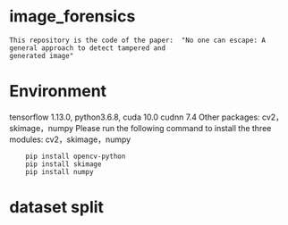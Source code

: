 # image_forensics
    This repository is the code of the paper:  "No one can escape: A general approach to detect tampered and 
    generated image"
# Environment
tensorflow 1.13.0, python3.6.8, cuda 10.0 cudnn 7.4
Other packages: cv2，skimage，numpy
Please run the following command to install the three modules: cv2，skimage，numpy
```
    pip install opencv-python
    pip install skimage
    pip install numpy
```
# dataset split
    
